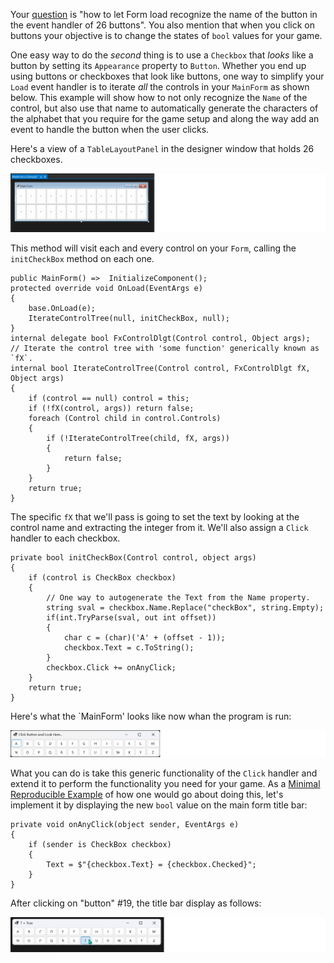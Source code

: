 Your [question](https://stackoverflow.com/q/74751267/5438626) is "how to let Form load recognize the name of the button in the event handler of 26 buttons". You also mention that when you click on buttons your objective is to change the states of `bool` values for your game. 

One easy way to do the _second_ thing is to use a `Checkbox` that _looks_ like a button by setting its `Appearance` property to `Button`. Whether you end up using buttons or checkboxes that look like buttons, one way to simplify your `Load` event handler is to iterate _all_ the controls in your `MainForm` as shown below. This example will show how to not only recognize the `Name` of the control, but also use that name to automatically generate the characters of the alphabet that you require for the game setup and along the way add an event to handle the button when the user clicks.

Here's a view of a `TableLayoutPanel` in the designer window that holds 26 checkboxes.

![designer](https://github.com/IVSoftware/hangman-00/blob/master/hangman-00/Screenshots/designer.png)

This method will visit each and every control on your `Form`, calling the `initCheckBox` method on each one.

    public MainForm() =>  InitializeComponent();
    protected override void OnLoad(EventArgs e)
    {
        base.OnLoad(e);
        IterateControlTree(null, initCheckBox, null);
	}
    internal delegate bool FxControlDlgt(Control control, Object args);
	// Iterate the control tree with 'some function' generically known as `fX`.
	internal bool IterateControlTree(Control control, FxControlDlgt fX, Object args)
	{
		if (control == null) control = this;
		if (!fX(control, args)) return false;
		foreach (Control child in control.Controls)
		{
			if (!IterateControlTree(child, fX, args))
			{
				return false;
			}
		}
		return true;
	}

The specific `fX` that we'll pass is going to set the text by looking at the control name and extracting the integer from it. We'll also assign a `Click` handler to each checkbox.

    private bool initCheckBox(Control control, object args)
	{
		if (control is CheckBox checkbox)
		{
			// One way to autogenerate the Text from the Name property.
			string sval = checkbox.Name.Replace("checkBox", string.Empty);
			if(int.TryParse(sval, out int offset))
            {
				char c = (char)('A' + (offset - 1));
				checkbox.Text = c.ToString();
            }
			checkbox.Click += onAnyClick;
		}
		return true;
    }

Here's what the `MainForm' looks like now whan the program is run:

![screenshot](https://github.com/IVSoftware/hangman-00/blob/master/hangman-00/Screenshots/screenshot.png)

What you can do is take this generic functionality of the `Click` handler and extend it to perform the functionality you need for your game. As a [Minimal Reproducible Example](https://stackoverflow.com/help/minimal-reproducible-example) of how one would go about doing this, let's implement it by displaying the new `bool` value on the main form title bar:

    private void onAnyClick(object sender, EventArgs e)
	{
		if (sender is CheckBox checkbox)
		{
			Text = $"{checkbox.Text} = {checkbox.Checked}";
		}
	}

After clicking on "button" #19, the title bar display as follows:

![title bar text](https://github.com/IVSoftware/hangman-00/blob/master/hangman-00/Screenshots/title-bar-text.png)




